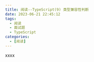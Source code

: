 ```yaml
---
title: 阅读--TypeScript(9) 类型兼容性判断
date: 2023-06-21 22:45:12
tags:
  - 阅读
  - 面试题
  - TypeScript
categories:
  - [阅读]
---
```


xxxx